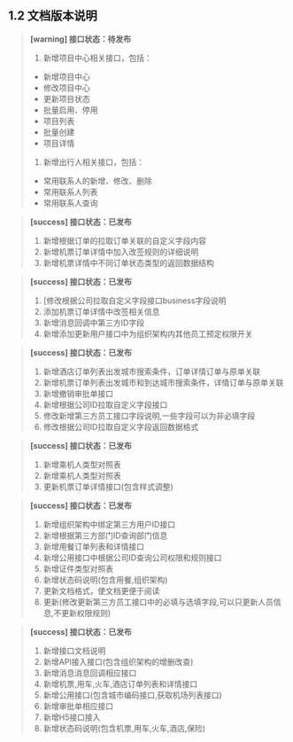 ## 1.2 文档版本说明

<!--sec data-title="V2.2.1 —— 2018-11-26" data-id="log221" data-show=true data-collapse=false ces-->
> **[warning] 接口状态：待发布**
> 1. 新增项目中心相关接口，包括：
>   - 新增项目中心
>   - 修改项目中心
>   - 更新项目状态
>   - 批量启用、停用
>   - 项目列表
>   - 批量创建
>   - 项目详情
> 1. 新增出行人相关接口，包括：
>   - 常用联系人的新增、修改、删除
>   - 常用联系人列表
>   - 常用联系人查询
> 
<!--endsec-->

<!--sec data-title="V2.2 —— 2018-10-25" data-id="log22" data-show=true data-collapse=true ces-->
> **[success] 接口状态：已发布**
> 1. 新增根据订单的拉取订单关联的自定义字段内容
> 1. 新增机票订单详情中加入改签规则的详细说明
> 1. 新增机票详情中不同订单状态类型的返回数据结构
> 
<!--endsec-->

<!--sec data-title="V2.1 —— 2018-10-24" data-id="log21" data-show=true data-collapse=true ces-->
> **[success] 接口状态：已发布**
> 1. [修改根据公司拉取自定义字段接口business字段说明
> 1. 添加机票订单详情中改签相关信息
> 1. 新增消息回调中第三方ID字段
> 1. 新增添加更新用户接口中为组织架构内其他员工预定权限开关
> 
<!--endsec-->

<!--sec data-title="V2.0 —— 2018-09-25" data-id="log20" data-show=true data-collapse=true ces-->
> **[success] 接口状态：已发布**
> 1. 新增酒店订单列表出发城市搜索条件，订单详情订单与原单关联
> 1. 新增机票订单列表出发城市和到达城市搜索条件，详情订单与原单关联
> 1. 新增撤销审批单接口
> 1. 新增根据公司ID拉取自定义字段接口
> 1. 修改新增第三方员工接口字段说明,一些字段可以为非必填字段
> 1. 修改根据公司ID拉取自定义字段返回数据格式
> 
<!--endsec-->

<!--sec data-title="V1.2 —— 2018-08-13" data-id="log12" data-show=true data-collapse=true ces-->
> **[success] 接口状态：已发布**
> 1. 新增乘机人类型对照表
> 1. 新增乘机人类型对照表
> 1. 更新机票订单详情接口(包含样式调整)
> 
<!--endsec-->

<!--sec data-title="V1.1 —— 2018-07-01" data-id="log11" data-show=true data-collapse=true ces-->
> **[success] 接口状态：已发布**
> 1. 新增组织架构中绑定第三方用户ID接口
> 1. 新增根据第三方部门ID查询部门信息
> 1. 新增用餐订单列表和详情接口
> 1. 新增公用接口中根据公司ID查询公司权限和规则接口
> 1. 新增证件类型对照表
> 1. 新增状态码说明(包含用餐,组织架构)
> 1. 更新文档格式，使文档更便于阅读
> 1. 更新(修改更新第三方员工接口中的必填与选填字段,可以只更新人员信息,不更新权限规则)
> 
<!--endsec-->

<!--sec data-title="V1.0 —— 2018-11-19" data-id="log10" data-show=true data-collapse=true ces-->
> **[success] 接口状态：已发布**
> 1. 新增接口文档说明
> 1. 新增API接入接口(包含组织架构的增删改查)
> 1. 新增消息消息回调相应接口
> 1. 新增机票,用车,火车,酒店订单列表和详情接口
> 1. 新增公用接口(包含城市编码接口,获取机场列表接口)
> 1. 新增审批单相应接口
> 1. 新增H5接口接入
> 1. 新增状态码说明(包含机票,用车,火车,酒店,保险)
> 
<!--endsec-->